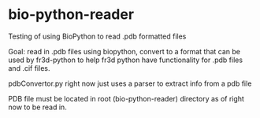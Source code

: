 # bio-python-reader
Testing of using BioPython to read .pdb formatted files

Goal: read in .pdb files using biopython, convert to a format that can be used by fr3d-python to help fr3d python have functionality for .pdb files and .cif files. 

pdbConvertor.py right now just uses a parser to extract info from a pdb file 

PDB file must be located in root (bio-python-reader) directory as of right now to be read in. 

